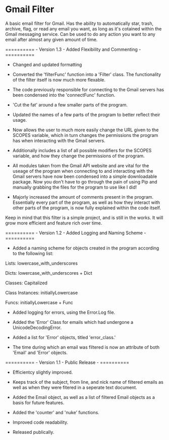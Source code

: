 # Gmail Filter 
A basic email filter for Gmail.
Has the ability to automatically star, trash, archive, flag, or read any email you want, as long as it's cotained within the Gmail messaging service.
Can be used to do any action you want to any email after almost any given amount of time.


========== - Version 1.3 - Added Flexibility and Commenting - ==========

- Changed and updated formatting

- Converted the 'filterFunc' function into a 'Filter' class. The functionality of the filter itself is now much more flexable.

- The code previously responsible for connecting to the Gmail servers has been condensed into the 'connectFunc' function.

- 'Cut the fat' around a few smaller parts of the program.

- Updated the names of a few parts of the program to better reflect their usage.

- Now allows the user to much more easily change the URL given to the SCOPES variable, which in turn changes the permissions the program has when interacting with the
Gmail servers.

- Additionally includes a list of all possible modifiers for the SCOPES variable, and how they change the permissions of the program.

- All modules taken from the Gmail API website and are vital for the useage of the program when connecting to and interacting with the Gmail servers have now been 
condensed into a simple downloadable package. Now you don't have to go through the pain of using Pip and manually grabbing the files for the program to use 
like I did!

- Majorly increased the amount of comments present in the program. Essentially every part of the program, as well as how they interact with other parts of the program, is now 
fully explained within the code itself.


Keep in mind that this filter is a simple project, and is still in the works. It will grow more efficient and feature rich over time.


========== - Version 1.2 - Added Logging and Naming Scheme - ==========

- Added a naming scheme for objects created in the program according to the following list:

Lists: lowercase_with_underscores

Dicts: lowercase_with_underscores + Dict

Classes: Capitalized

Class Instances: initiallyLowercase

Funcs: initiallyLowercase + Func


- Added logging for errors, using the Error.Log file.

- Added the 'Error' Class for emails which had undergone a UnicodeDecodingError.

- Added a list for 'Error' objects, titled 'error_class.'

- The time during which an email was filtered is now an attribute of both 'Email' and 'Error' objects.


========== - Version 1.1 - Public Release - ==========

- Efficientcy slightly improved.

- Keeps track of the subject, from line, and nick name of filtered emails as well as when they were fitered in a seperate text document.

- Added the Email object, as well as a list of filtered Email objects as a basis for future features.

- Added the 'counter' and 'nuke' functions.

- Improved code readability.

- Released publically.


